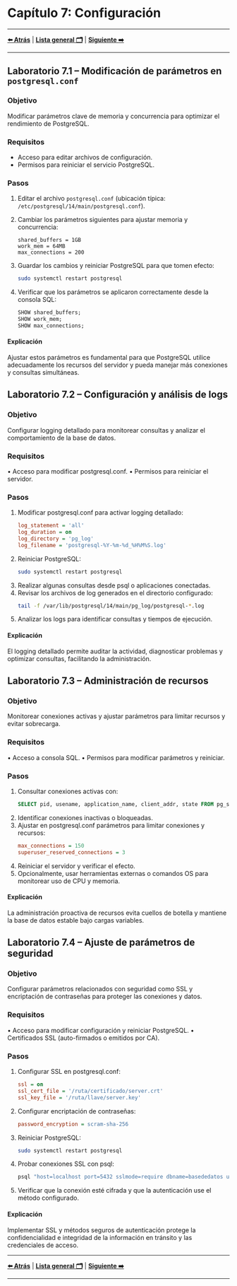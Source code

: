 # Capítulo 7: Configuración

---

**[⬅️ Atrás](https://netec-mx.github.io/POSTSQL_ADV/Cap%C3%ADtulo6/)** | **[Lista general 🗂️](https://netec-mx.github.io/POSTSQL_ADV/)** | **[Siguiente ➡️](https://netec-mx.github.io/POSTSQL_ADV/Cap%C3%ADtulo8/)**

---

## Laboratorio 7.1 – Modificación de parámetros en `postgresql.conf`

### Objetivo  
Modificar parámetros clave de memoria y concurrencia para optimizar el rendimiento de PostgreSQL.

### Requisitos  
- Acceso para editar archivos de configuración.  
- Permisos para reiniciar el servicio PostgreSQL.

### Pasos

1. Editar el archivo `postgresql.conf` (ubicación típica: `/etc/postgresql/14/main/postgresql.conf`).

2. Cambiar los parámetros siguientes para ajustar memoria y concurrencia:

    ```
    shared_buffers = 1GB
    work_mem = 64MB
    max_connections = 200
    ```
3. Guardar los cambios y reiniciar PostgreSQL para que tomen efecto:
    ```bash
    sudo systemctl restart postgresql
4.	Verificar que los parámetros se aplicaron correctamente desde la consola SQL:
    ```sql
    SHOW shared_buffers;
    SHOW work_mem;
    SHOW max_connections;
#### Explicación
Ajustar estos parámetros es fundamental para que PostgreSQL utilice adecuadamente los recursos del servidor y pueda manejar más conexiones y consultas simultáneas.

## Laboratorio 7.2 – Configuración y análisis de logs
### Objetivo
Configurar logging detallado para monitorear consultas y analizar el comportamiento de la base de datos.
### Requisitos
•	Acceso para modificar postgresql.conf.
•	Permisos para reiniciar el servidor.
### Pasos
1.	Modificar postgresql.conf para activar logging detallado:
    ```ini
    log_statement = 'all'
    log_duration = on
    log_directory = 'pg_log'
    log_filename = 'postgresql-%Y-%m-%d_%H%M%S.log'
2.	Reiniciar PostgreSQL:
    ```bash
    sudo systemctl restart postgresql
3.	Realizar algunas consultas desde psql o aplicaciones conectadas.
4.	Revisar los archivos de log generados en el directorio configurado:
    ```bash
    tail -f /var/lib/postgresql/14/main/pg_log/postgresql-*.log
5.	Analizar los logs para identificar consultas y tiempos de ejecución.
#### Explicación
El logging detallado permite auditar la actividad, diagnosticar problemas y optimizar consultas, facilitando la administración.

## Laboratorio 7.3 – Administración de recursos
### Objetivo
Monitorear conexiones activas y ajustar parámetros para limitar recursos y evitar sobrecarga.
### Requisitos
•	Acceso a consola SQL.
•	Permisos para modificar parámetros y reiniciar.
### Pasos
1.	Consultar conexiones activas con:
    ```sql
    SELECT pid, usename, application_name, client_addr, state FROM pg_stat_activity;
2.	Identificar conexiones inactivas o bloqueadas.
3.	Ajustar en postgresql.conf parámetros para limitar conexiones y recursos:
    ```ini
    max_connections = 150
    superuser_reserved_connections = 3
4.	Reiniciar el servidor y verificar el efecto.
5.	Opcionalmente, usar herramientas externas o comandos OS para monitorear uso de CPU y memoria.
#### Explicación
La administración proactiva de recursos evita cuellos de botella y mantiene la base de datos estable bajo cargas variables.

## Laboratorio 7.4 – Ajuste de parámetros de seguridad
### Objetivo
Configurar parámetros relacionados con seguridad como SSL y encriptación de contraseñas para proteger las conexiones y datos.
### Requisitos
•	Acceso para modificar configuración y reiniciar PostgreSQL.
•	Certificados SSL (auto-firmados o emitidos por CA).
### Pasos
1.	Configurar SSL en postgresql.conf:
    ```ini
    ssl = on
    ssl_cert_file = '/ruta/certificado/server.crt'
    ssl_key_file = '/ruta/llave/server.key'
2.	Configurar encriptación de contraseñas:
    ```ini
    password_encryption = scram-sha-256
3.	Reiniciar PostgreSQL:
    ```bash
    sudo systemctl restart postgresql
4.	Probar conexiones SSL con psql:
    ```bash
    psql "host=localhost port=5432 sslmode=require dbname=basededatos user=usuario"
5.	Verificar que la conexión esté cifrada y que la autenticación use el método configurado.
#### Explicación
Implementar SSL y métodos seguros de autenticación protege la confidencialidad e integridad de la información en tránsito y las credenciales de acceso.

---

**[⬅️ Atrás](https://netec-mx.github.io/POSTSQL_ADV/Cap%C3%ADtulo6/)** | **[Lista general 🗂️](https://netec-mx.github.io/POSTSQL_ADV/)** | **[Siguiente ➡️](https://netec-mx.github.io/POSTSQL_ADV/Cap%C3%ADtulo8/)**

---
